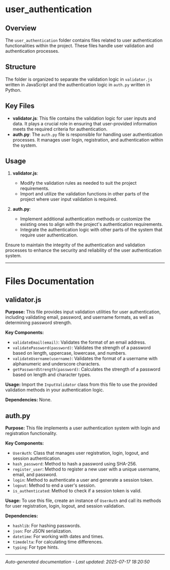 # user_authentication

## Overview
The `user_authentication` folder contains files related to user authentication functionalities within the project. These files handle user validation and authentication processes.

## Structure
The folder is organized to separate the validation logic in `validator.js` written in JavaScript and the authentication logic in `auth.py` written in Python.

## Key Files
- **validator.js**: This file contains the validation logic for user inputs and data. It plays a crucial role in ensuring that user-provided information meets the required criteria for authentication.
- **auth.py**: The `auth.py` file is responsible for handling user authentication processes. It manages user login, registration, and authentication within the system.

## Usage
1. **validator.js**:
   - Modify the validation rules as needed to suit the project requirements.
   - Import and utilize the validation functions in other parts of the project where user input validation is required.

2. **auth.py**:
   - Implement additional authentication methods or customize the existing ones to align with the project's authentication requirements.
   - Integrate the authentication logic with other parts of the system that require user authentication.

Ensure to maintain the integrity of the authentication and validation processes to enhance the security and reliability of the user authentication system.

---

# Files Documentation

## validator.js

**Purpose:** This file provides input validation utilities for user authentication, including validating email, password, and username formats, as well as determining password strength.

**Key Components:**
- `validateEmail(email)`: Validates the format of an email address.
- `validatePassword(password)`: Validates the strength of a password based on length, uppercase, lowercase, and numbers.
- `validateUsername(username)`: Validates the format of a username with alphanumeric and underscore characters.
- `getPasswordStrength(password)`: Calculates the strength of a password based on length and character types.

**Usage:** Import the `InputValidator` class from this file to use the provided validation methods in your authentication logic.

**Dependencies:** None.

## auth.py

**Purpose:** This file implements a user authentication system with login and registration functionality.

**Key Components:**
- `UserAuth`: Class that manages user registration, login, logout, and session authentication.
- `hash_password`: Method to hash a password using SHA-256.
- `register_user`: Method to register a new user with a unique username, email, and password.
- `login`: Method to authenticate a user and generate a session token.
- `logout`: Method to end a user's session.
- `is_authenticated`: Method to check if a session token is valid.

**Usage:** To use this file, create an instance of `UserAuth` and call its methods for user registration, login, logout, and session validation.

**Dependencies:** 
- `hashlib`: For hashing passwords.
- `json`: For JSON serialization.
- `datetime`: For working with dates and times.
- `timedelta`: For calculating time differences.
- `typing`: For type hints.

---
*Auto-generated documentation - Last updated: 2025-07-17 18:20:50*
